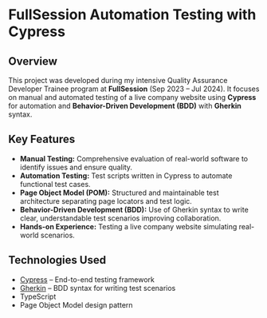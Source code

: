 # FullSession Automation Testing with Cypress

## Overview

This project was developed during my intensive Quality Assurance Developer Trainee program at **FullSession** (Sep 2023 – Jul 2024). It focuses on manual and automated testing of a live company website using **Cypress** for automation and **Behavior-Driven Development (BDD)** with **Gherkin** syntax.

## Key Features

- **Manual Testing:** Comprehensive evaluation of real-world software to identify issues and ensure quality.
- **Automation Testing:** Test scripts written in Cypress to automate functional test cases.
- **Page Object Model (POM):** Structured and maintainable test architecture separating page locators and test logic.
- **Behavior-Driven Development (BDD):** Use of Gherkin syntax to write clear, understandable test scenarios improving collaboration.
- **Hands-on Experience:** Testing a live company website simulating real-world scenarios.

## Technologies Used

- [Cypress](https://www.cypress.io/) – End-to-end testing framework
- [Gherkin](https://cucumber.io/docs/gherkin/) – BDD syntax for writing test scenarios
- TypeScript
- Page Object Model design pattern


